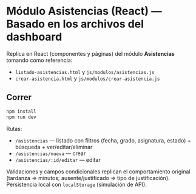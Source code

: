 # Módulo Asistencias (React) — Basado en los archivos del dashboard

Replica en React (componentes y páginas) del módulo **Asistencias** tomando como referencia:
- `listado-asistencias.html` y `js/modulos/asistencias.js`
- `crear-asistencia.html` y `js/modulos/crear-asistencia.js`

## Correr
```bash
npm install
npm run dev
```
Rutas:
- `/asistencias` — listado con filtros (fecha, grado, asignatura, estado) + búsqueda + ver/editar/eliminar
- `/asistencias/nueva` — crear
- `/asistencias/:id/editar` — editar

Validaciones y campos condicionales replican el comportamiento original (tardanza => minutos; ausente/justificado => tipo de justificación).
Persistencia local con `localStorage` (simulación de API).
